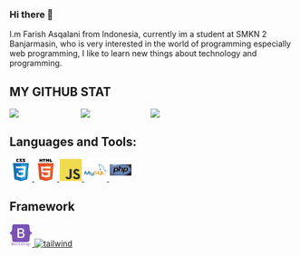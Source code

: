 <h3>Hi there 👋</h3>

I.m Farish Asqalani from Indonesia, currently im a student at SMKN 2 Banjarmasin, who is very interested in the world of programming especially web programming, I like to learn new things about technology and programming. 


## MY GITHUB STAT
<div style="display: flex; flex-direction: row;">
 <img class="img" style="width: 49%" src="https://github-readme-stats.vercel.app/api?username=CL3IX&show_icons=true&theme=dracula" />
 <img class="img" style="width: 48%" src="https://github-readme-stats.vercel.app/api/top-langs/?username=CL3IX&theme=dracula&layout=compact" />
  <img class="img" style="width: 99%" src="https://activity-graph.herokuapp.com/graph?username=CL3IX&theme=dracula" />
</div>

## Languages and Tools:
<p align="left"> <a href="https://www.w3schools.com/css/" target="_blank" rel="noreferrer"> <img src="https://raw.githubusercontent.com/devicons/devicon/master/icons/css3/css3-original-wordmark.svg" alt="css3" width="40" height="40"/> </a> <a href="https://www.w3.org/html/" target="_blank" rel="noreferrer"> <img src="https://raw.githubusercontent.com/devicons/devicon/master/icons/html5/html5-original-wordmark.svg" alt="html5" width="40" height="40"/> </a> <a href="https://developer.mozilla.org/en-US/docs/Web/JavaScript" target="_blank" rel="noreferrer"> <img src="https://raw.githubusercontent.com/devicons/devicon/master/icons/javascript/javascript-original.svg" alt="javascript" width="40" height="40"/> </a> <a href="https://www.mysql.com/" target="_blank" rel="noreferrer"> <img src="https://raw.githubusercontent.com/devicons/devicon/master/icons/mysql/mysql-original-wordmark.svg" alt="mysql" width="40" height="40"/> </a> <a href="https://www.php.net" target="_blank" rel="noreferrer"> <img src="https://raw.githubusercontent.com/devicons/devicon/master/icons/php/php-original.svg" alt="php" width="40" height="40"/> </a> </p>

## Framework
<p align="left"> <a href="https://getbootstrap.com" target="_blank" rel="noreferrer"> <img src="https://raw.githubusercontent.com/devicons/devicon/master/icons/bootstrap/bootstrap-plain-wordmark.svg" alt="bootstrap" width="40" height="40"/> </a> <a href="https://tailwindcss.com/" target="_blank" rel="noreferrer"> <img src="https://www.vectorlogo.zone/logos/tailwindcss/tailwindcss-icon.svg" alt="tailwind" width="40" height="40"/> </a> </p>

